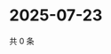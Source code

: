 # 2025-07-23

共 0 条

<!-- BEGIN ZHIHUQUESTIONS -->
<!-- 最后更新时间 Wed Jul 23 2025 02:17:24 GMT+0800 (China Standard Time) -->

<!-- END ZHIHUQUESTIONS -->
